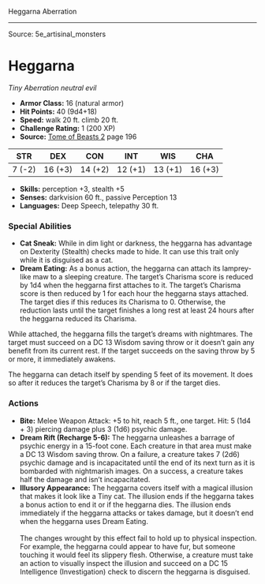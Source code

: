 <MonsterName/>Heggarna</MonsterName>
<CreatureType/>Aberration</CreatureType>



---

Source: 5e_artisinal_monsters

# Heggarna

*Tiny* *Aberration* *neutral evil*

- **Armor Class:** 16 (natural armor)
- **Hit Points:** 40 (9d4+18)
- **Speed:** walk 20 ft. climb 20 ft.
- **Challenge Rating:** 1 (200 XP)
- **Source:** [Tome of Beasts 2](https://koboldpress.com/kpstore/product/tome-of-beasts-2-for-5th-edition) page 196

| STR | DEX | CON | INT | WIS | CHA |
| --- | --- | --- | --- | --- | --- |
| 7 (-2) | 16 (+3) | 14 (+2) | 12 (+1) | 13 (+1) | 16 (+3) |

- **Skills:** perception +3, stealth +5
- **Senses:** darkvision 60 ft., passive Perception 13
- **Languages:** Deep Speech, telepathy 30 ft.

### Special Abilities

- **Cat Sneak:** While in dim light or darkness, the heggarna has advantage on Dexterity (Stealth) checks made to hide. It can use this trait only while it is disguised as a cat.
- **Dream Eating:** As a bonus action, the heggarna can attach its lamprey-like maw to a sleeping creature. The target’s Charisma score is reduced by 1d4 when the heggarna first attaches to it. The target’s Charisma score is then reduced by 1 for each hour the heggarna stays attached. The target dies if this reduces its Charisma to 0. Otherwise, the reduction lasts until the target finishes a long rest at least 24 hours after the heggarna reduced its Charisma.

While attached, the heggarna fills the target’s dreams with nightmares. The target must succeed on a DC 13 Wisdom saving throw or it doesn’t gain any benefit from its current rest. If the target succeeds on the saving throw by 5 or more, it immediately awakens.

The heggarna can detach itself by spending 5 feet of its movement. It does so after it reduces the target’s Charisma by 8 or if the target dies.

### Actions

- **Bite:** Melee Weapon Attack: +5 to hit, reach 5 ft., one target. Hit: 5 (1d4 + 3) piercing damage plus 3 (1d6) psychic damage.
- **Dream Rift (Recharge 5-6):** The heggarna unleashes a barrage of psychic energy in a 15-foot cone. Each creature in that area must make a DC 13 Wisdom saving throw. On a failure, a creature takes 7 (2d6) psychic damage and is incapacitated until the end of its next turn as it is bombarded with nightmarish images. On a success, a creature takes half the damage and isn’t incapacitated.
- **Illusory Appearance:** The heggarna covers itself with a magical illusion that makes it look like a Tiny cat. The illusion ends if the heggarna takes a bonus action to end it or if the heggarna dies. The illusion ends immediately if the heggarna attacks or takes damage, but it doesn’t end when the heggarna uses Dream Eating.<br><br>The changes wrought by this effect fail to hold up to physical inspection. For example, the heggarna could appear to have fur, but someone touching it would feel its slippery flesh. Otherwise, a creature must take an action to visually inspect the illusion and succeed on a DC 15 Intelligence (Investigation) check to discern the heggarna is disguised.




